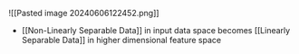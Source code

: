 ![[Pasted image 20240606122452.png]]
- [[Non-Linearly Separable Data]] in input data space becomes [[Linearly Separable Data]] in higher dimensional feature space